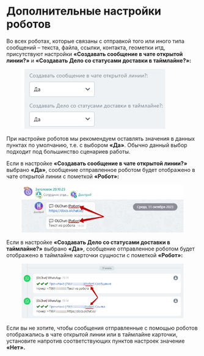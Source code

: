 # Дополнительные настройки роботов

Во всех роботах, которые связаны с отправкой того или иного типа сообщений – текста, файла, ссылки, контакта, геометки итд, присутствуют настройки **«Создавать сообщение в чате открытой линии?»** и **«Создавать Дело со статусами доставки в таймлайне?»:**

<figure><img src="../.gitbook/assets/image (1008).png" alt=""><figcaption></figcaption></figure>

При настройке роботов мы рекомендуем оставлять значения в данных пунктах по умолчанию, т.е. с выбором **«Да»**. Обычно данный выбор подходит под большинство сценариев работы.

Если в настройке **«Создавать сообщение в чате открытой линии?»** выбрано **«Да»**, сообщение отправленное роботом будет отображено в чате открытой линии с пометкой **«Робот»:**

<figure><img src="../.gitbook/assets/image (1009).png" alt=""><figcaption></figcaption></figure>

Если в настройке **«Создавать Дело со статусами доставки в таймлайне?»** выбрано **«Да»**, сообщение отправленное роботом будет отображено в таймлайне карточки сущности с пометкой **«Робот»:**

<figure><img src="../.gitbook/assets/image (1010).png" alt=""><figcaption></figcaption></figure>

Если вы не хотите, чтобы сообщения отправленные с помощью роботов отображались в чате открытой линии или в таймлайне карточки, установите напротив соответствующих пунктов настроек значение **«Нет».**
